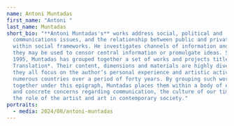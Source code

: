 ```yaml
---
name: Antoni Muntadas
first_name: "Antoni "
last_name: Muntadas
short_bio: "**Antoni Muntadas's** works address social, political and
  communications issues, and the relationship between public and private space
  within social frameworks. He investigates channels of information and the ways
  they may be used to censor central information or promulgate ideas. Since
  1995, Muntadas has grouped together a set of works and projects titled *On
  Translation*. Their content, dimensions and materials are highly diverse, and
  they all focus on the author’s personal experience and artistic activity in
  numerous countries over a period of forty years. By grouping such works
  together under this epigraph, Muntadas places them within a body of experience
  and concrete concerns regarding communication, the culture of our times and
  the role of the artist and art in contemporary society."
portraits:
  - media: 2024/08/antoni-muntadas
---
```

